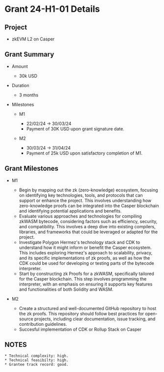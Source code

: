 # Grant 24-H1-01 Details

## Project

* zkEVM L2 on Casper

## Grant Summary

* Amount

	* 30k USD

* Duration

	* 3 months

* Milestones

	* M1
		* 22/02/24 -> 30/03/24 
		* Payment of 30K USD upon grant signature date.  

	* M2
		* 30/03/24 -> 31/04/24 
		* Payment of 25k USD upon satisfactory completion of M1.  

## Grant Milestones

* M1
	* Begin by mapping out the zk (zero-knowledge) ecosystem, focusing on identifying key technologies, tools, and protocols that can support or enhance the project. This involves understanding how zero-knowledge proofs can be integrated into the Casper blockchain and identifying potential applications and benefits.
	* Evaluate various approaches and technologies for compiling zkWASM bytecode, considering factors such as efficiency, security, and compatibility. This involves a deep dive into existing compilers, libraries, and frameworks that could be leveraged or adapted for the project.
	* Investigate Polygon Hermez's technology stack and CDK to understand how it might inform or benefit the Casper ecosystem. This includes exploring Hermez's approach to scalability, privacy, and its specific implementations of zk proofs, as well as how the CDK could be used for developing or testing parts of the bytecode interpreter.
	* Start by constructing zk Proofs for a zkWASM, specifically tailored for the Casper blockchain. This step involves programming the interpreter, with an emphasis on ensuring it supports key features and functionalities of both Solidity and WASM.	

* M2
	* Create a structured and well-documented GitHub repository to host the zk proofs. This repository should follow best practices for open-source projects, including clear documentation, issue tracking, and contribution guidelines.
	* Succesful implementation of CDK or Rollup Stack on Casper

## NOTES

	* Technical complexity: high.
	* Technical feasibilty: high.
	* Grantee track record: good.
